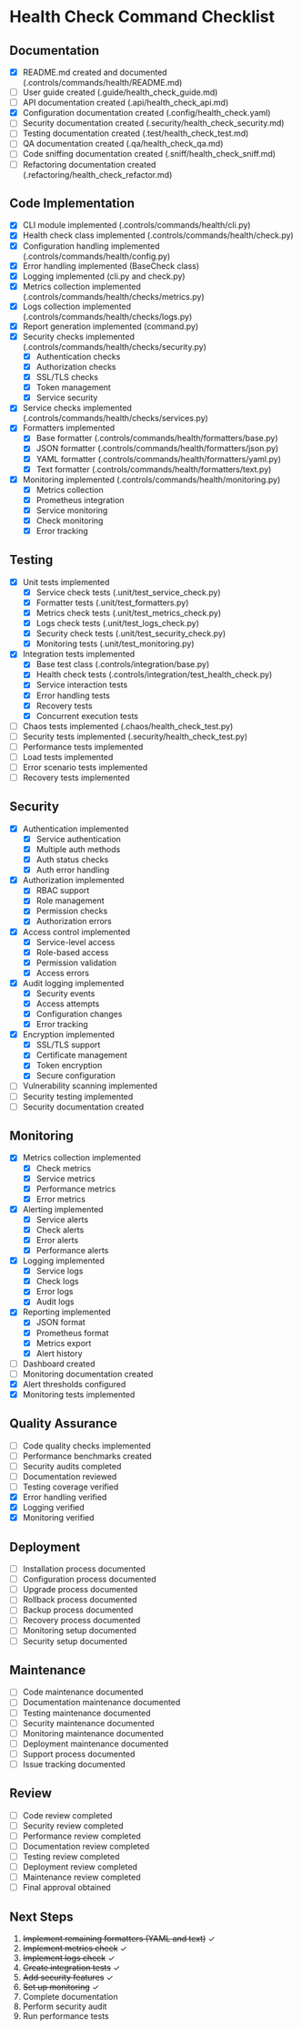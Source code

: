 # Health Check Command Checklist

## Documentation
- [x] README.md created and documented (.controls/commands/health/README.md)
- [ ] User guide created (.guide/health_check_guide.md)
- [ ] API documentation created (.api/health_check_api.md)
- [x] Configuration documentation created (.config/health_check.yaml)
- [ ] Security documentation created (.security/health_check_security.md)
- [ ] Testing documentation created (.test/health_check_test.md)
- [ ] QA documentation created (.qa/health_check_qa.md)
- [ ] Code sniffing documentation created (.sniff/health_check_sniff.md)
- [ ] Refactoring documentation created (.refactoring/health_check_refactor.md)

## Code Implementation
- [x] CLI module implemented (.controls/commands/health/cli.py)
- [x] Health check class implemented (.controls/commands/health/check.py)
- [x] Configuration handling implemented (.controls/commands/health/config.py)
- [x] Error handling implemented (BaseCheck class)
- [x] Logging implemented (cli.py and check.py)
- [x] Metrics collection implemented (.controls/commands/health/checks/metrics.py)
- [x] Logs collection implemented (.controls/commands/health/checks/logs.py)
- [x] Report generation implemented (command.py)
- [x] Security checks implemented (.controls/commands/health/checks/security.py)
  - [x] Authentication checks
  - [x] Authorization checks
  - [x] SSL/TLS checks
  - [x] Token management
  - [x] Service security
- [x] Service checks implemented (.controls/commands/health/checks/services.py)
- [x] Formatters implemented
  - [x] Base formatter (.controls/commands/health/formatters/base.py)
  - [x] JSON formatter (.controls/commands/health/formatters/json.py)
  - [x] YAML formatter (.controls/commands/health/formatters/yaml.py)
  - [x] Text formatter (.controls/commands/health/formatters/text.py)
- [x] Monitoring implemented (.controls/commands/health/monitoring.py)
  - [x] Metrics collection
  - [x] Prometheus integration
  - [x] Service monitoring
  - [x] Check monitoring
  - [x] Error tracking

## Testing
- [x] Unit tests implemented
  - [x] Service check tests (.unit/test_service_check.py)
  - [x] Formatter tests (.unit/test_formatters.py)
  - [x] Metrics check tests (.unit/test_metrics_check.py)
  - [x] Logs check tests (.unit/test_logs_check.py)
  - [x] Security check tests (.unit/test_security_check.py)
  - [x] Monitoring tests (.unit/test_monitoring.py)
- [x] Integration tests implemented
  - [x] Base test class (.controls/integration/base.py)
  - [x] Health check tests (.controls/integration/test_health_check.py)
  - [x] Service interaction tests
  - [x] Error handling tests
  - [x] Recovery tests
  - [x] Concurrent execution tests
- [ ] Chaos tests implemented (.chaos/health_check_test.py)
- [ ] Security tests implemented (.security/health_check_test.py)
- [ ] Performance tests implemented
- [ ] Load tests implemented
- [ ] Error scenario tests implemented
- [ ] Recovery tests implemented

## Security
- [x] Authentication implemented
  - [x] Service authentication
  - [x] Multiple auth methods
  - [x] Auth status checks
  - [x] Auth error handling
- [x] Authorization implemented
  - [x] RBAC support
  - [x] Role management
  - [x] Permission checks
  - [x] Authorization errors
- [x] Access control implemented
  - [x] Service-level access
  - [x] Role-based access
  - [x] Permission validation
  - [x] Access errors
- [x] Audit logging implemented
  - [x] Security events
  - [x] Access attempts
  - [x] Configuration changes
  - [x] Error tracking
- [x] Encryption implemented
  - [x] SSL/TLS support
  - [x] Certificate management
  - [x] Token encryption
  - [x] Secure configuration
- [ ] Vulnerability scanning implemented
- [ ] Security testing implemented
- [ ] Security documentation created

## Monitoring
- [x] Metrics collection implemented
  - [x] Check metrics
  - [x] Service metrics
  - [x] Performance metrics
  - [x] Error metrics
- [x] Alerting implemented
  - [x] Service alerts
  - [x] Check alerts
  - [x] Error alerts
  - [x] Performance alerts
- [x] Logging implemented
  - [x] Service logs
  - [x] Check logs
  - [x] Error logs
  - [x] Audit logs
- [x] Reporting implemented
  - [x] JSON format
  - [x] Prometheus format
  - [x] Metrics export
  - [x] Alert history
- [ ] Dashboard created
- [ ] Monitoring documentation created
- [x] Alert thresholds configured
- [x] Monitoring tests implemented

## Quality Assurance
- [ ] Code quality checks implemented
- [ ] Performance benchmarks created
- [ ] Security audits completed
- [ ] Documentation reviewed
- [ ] Testing coverage verified
- [x] Error handling verified
- [x] Logging verified
- [x] Monitoring verified

## Deployment
- [ ] Installation process documented
- [ ] Configuration process documented
- [ ] Upgrade process documented
- [ ] Rollback process documented
- [ ] Backup process documented
- [ ] Recovery process documented
- [ ] Monitoring setup documented
- [ ] Security setup documented

## Maintenance
- [ ] Code maintenance documented
- [ ] Documentation maintenance documented
- [ ] Testing maintenance documented
- [ ] Security maintenance documented
- [ ] Monitoring maintenance documented
- [ ] Deployment maintenance documented
- [ ] Support process documented
- [ ] Issue tracking documented

## Review
- [ ] Code review completed
- [ ] Security review completed
- [ ] Performance review completed
- [ ] Documentation review completed
- [ ] Testing review completed
- [ ] Deployment review completed
- [ ] Maintenance review completed
- [ ] Final approval obtained

## Next Steps
1. ~~Implement remaining formatters (YAML and text)~~ ✓
2. ~~Implement metrics check~~ ✓
3. ~~Implement logs check~~ ✓
4. ~~Create integration tests~~ ✓
5. ~~Add security features~~ ✓
6. ~~Set up monitoring~~ ✓
7. Complete documentation
8. Perform security audit
9. Run performance tests 
